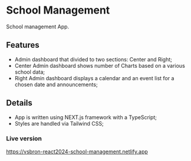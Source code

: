 # School Management

School management App.

## Features

- Admin dashboard that divided to two sections: Center and Right;
- Center Admin dashboard shows number of Charts based on a various school data;
- Right Admin dashboard displays a calendar and an event list for a chosen date and announcements;

## Details

- App is written using NEXT.js framework with a TypeScript;
- Styles are handled via Tailwind CSS;

### Live version

https://vsbron-react2024-school-management.netlify.app
